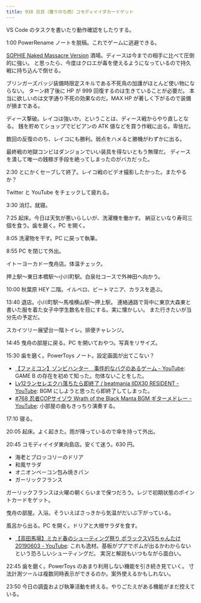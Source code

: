 ```yaml
---
title: 938 日目（曇りのち雨）コモディイイダカードゲット
---
```


VS Code のタスクを書いたり動作確認をしたりする。

1:00 PowerRename ノートを脱稿。これでゲームに逃避できる。

[SOPHIE Naked Massacre Version][dtp22b] 酒場。ディースは今までの相手に比べて圧倒的に強い。
と思ったら、今度はクロエが毒を使えるようになっているので持久戦に持ち込んで倒せる。

ブリンガーズバッジ装備時限定スキルである不死鳥の加護がほとんど使い物にならない。
ターン終了後に HP が 999 回復するのは生きていることが必要だ。
本当に欲しいのは文字通り不死の効果なのだ。MAX HP が著しく下がるので装備が損まである。

ディース撃破。レイコは強いか。ということは、ディース戦からやり直しとなる。
銭を貯めてショップでビビアンの ATK 値などを買う作戦に出る。卑怯だ。

数回の反復ののち、レイコにも勝利。弱点をハメると勝機がわずかに出る。

最終戦の地獄コンビはダンジョンでいい装具を得ないともう無理だ。
ディースを潰して唯一の銭稼ぎ手段を絶ってしまったのがバカだった。

2:30 とにかくセーブして終了。レイコ戦のビデオ撮影したかった。またやるか？

Twitter と YouTube をチェックして疲れる。

3:30 消灯。就寝。

7:25 起床。今日は天気が悪いらしいが、洗濯機を働かす。
納豆といなり寿司三個を食う。歯を磨く。PC を開く。

8:05 洗濯物を干す。PC に戻って執筆。

8:55 PC を閉じて外出。

イトーヨーカドー曳舟店。体温チェック。

押上駅～東日本橋駅～小川町駅。白泉社コースで外神田へ向かう。

10:00 秋葉原 HEY 二階。イルベロ、ビートマニア、カラスを遊ぶ。

13:40 退店。小川町駅～馬喰横山駅～押上駅。
連絡通路で背中に東京大森東と書いた服を着た女子中学生数名を目にする。実に懐かしい。
また行きたいが当分先の予定だ。

スカイツリー展望台一階トイレ。排便チャレンジ。

14:45 曳舟の部屋に戻る。PC を開いておやつ。写真をリサイズ。

15:30 歯を磨く。PowerToys ノート。設定画面が出てこない？

* [【ファミコン】ゾンビハンター　事件的なバグのあるゲーム - YouTube](https://www.youtube.com/watch?v=c6jnax-TNfM):
  GAME B の存在を初めて知った。勿体ないことをした。
* [Lv12ランセレエクハ落ちたら即終了 / beatmania IIDX30 RESIDENT - YouTube](https://www.youtube.com/watch?v=c8OXQ1xxJoY):
  BGM にしようと思ったら即終了してしまった。
* [&#x23;768 忍者COPサイゾウ Wrath of the Black Manta BGM ギターメドレー - YouTube](https://www.youtube.com/watch?v=aEKXeesj2wY):
  小部屋の曲もきっちり演奏する。

17:10 寝る。

20:05 起床。よく起きた。雨が降っているので傘を持って外出。

20:45 コモディイイダ東向島店。安くて迷う。630 円。

* 海老とブロッコリーのドリア
* 和風サラダ
* オニオンベーコン包み焼きパン
* ガーリックフランス

ガーリックフランスは火曜の朝くらいまで保つだろう。レジで初期状態のポイントカードをゲット。

曳舟の部屋。入浴。そういえばさっきから気温がだいぶ下がっている。

風呂から出る。PC を開く。ドリアと大根サラダを食す。

* [【高田馬場】ミカド春のシューティング祭り ポラックスVSちゃんたけ 20190603 - YouTube](https://www.youtube.com/watch?v=OYmOR3tkuG8):
  これも逸材。基板がプアでボムが出るかわからないという恐ろしいシューティングだ。
  実況と解説もいつもながら面白い。

22:45 歯を磨く。PowerToys のあまり利用しない機能を引き続き見ていく。
寸法計測ツールは複数同時表示ができるのか。案外使えるかもしれない。

23:50 今日の調査および執筆活動を終える。やりごたえがある機能がまだ控えている。

[dtp22b]: https://www.dlsite.com/maniax/work/=/product_id/RJ424807/
